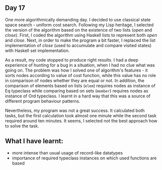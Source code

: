 ## Day 17

One more algorithmically demanding day. I decided to use classical state space search - uniform cost search. Following my Lisp heritage, I selected the version of the algorithm based on the existence of two lists (*open* and *close*). First, I coded the algorithm using Haskell lists to represent both *open* and *close*. Next, in order to make the program a bit faster, I replaced the list implementation of *close* (used to accumulate and compare visited states) with Haskell set implementation.

As a result, my code stopped to produce right results. I had a deep experience of hunting for a bug in a situation, when I had no clue what was going on. The problem was how I solved one of algorithm's features - it sorts nodes according to value of cost function, while this value has no role in comparison of nodes whether they are equal or not. In addition, the comparison of elements based on lists (`elem`) requires nodes as instance of Eq typeclass while comparing based on sets (`member`) requires nodes as instance of Ord typeclass. I learnt in a hard way that this was a source of different program behaviour patterns.

Nevertheless, my program was not a great success. It calculated both tasks, but the first calculation took almost one minute while the second task required around ten minutes. It seems, I selected not the best approach how to solve the task.

## What I have learnt:

- more intense than usual usage of record-like datatypes
- importance of required typeclass instances on which used functions are based


